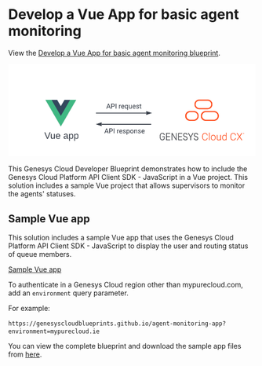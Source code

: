 # Develop a Vue App for basic agent monitoring

View the [Develop a Vue App for basic agent monitoring blueprint](https://developer.mypurecloud.com/blueprints/agent-monitoring-app "Opens the Genesys Cloud Developer Center blueprints page").

![GCSDK_Angular](blueprint/images/vue-app-genesys-cloud.png "Develop a Vue App for basic agent monitoring")

This Genesys Cloud Developer Blueprint demonstrates how to include the Genesys Cloud Platform API Client SDK - JavaScript in a Vue project. This solution includes a sample Vue project that allows supervisors to monitor the agents' statuses.

## Sample Vue app

This solution includes a sample Vue app that uses the Genesys Cloud Platform API Client SDK - JavaScript to display the user and routing status of queue members.

[Sample Vue app](https://genesyscloudblueprints.github.io/agent-monitoring-app "Opens the sample Vue app")

To authenticate in a Genesys Cloud region other than mypurecloud.com, add an `environment` query parameter.

For example:

```
https://genesyscloudblueprints.github.io/agent-monitoring-app?environment=mypurecloud.ie
```
You can view the complete blueprint and download the sample app files from [here](https://github.com/GenesysCloudBlueprints/agent-monitoring-app-blueprint/tree/main/agent-monitoring-app "Opens the sample Vue app").

